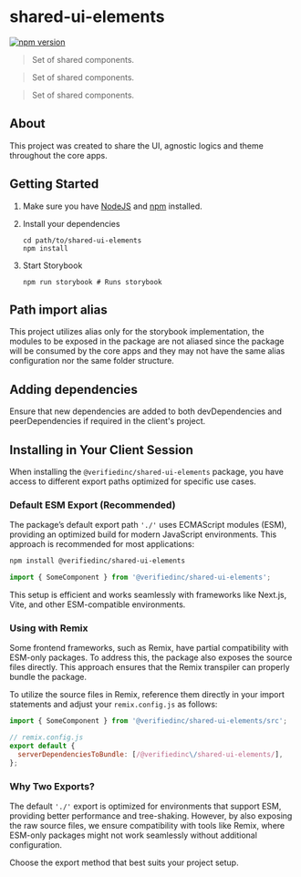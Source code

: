 # shared-ui-elements

[![npm version](https://badge.fury.io/js/%40verifiedinc-public%2Fshared-ui-elements.svg)](https://badge.fury.io/js/%40verifiedinc-public%2Fshared-ui-elements)

> Set of shared components.

> Set of shared components.

> Set of shared components.

## About

This project was created to share the UI, agnostic logics and theme throughout the core apps.

## Getting Started

1. Make sure you have [NodeJS](https://nodejs.org/) and [npm](https://www.npmjs.com/) installed.
2. Install your dependencies

   ```
   cd path/to/shared-ui-elements
   npm install
   ```

3. Start Storybook

   ```
   npm run storybook # Runs storybook
   ```

## Path import alias

This project utilizes alias only for the storybook implementation, the modules to be exposed in the package are not aliased since the package will be consumed by the core apps and they may not have the same alias configuration nor the same folder structure.

## Adding dependencies

Ensure that new dependencies are added to both devDependencies and peerDependencies if required in the client's project.

## Installing in Your Client Session

When installing the `@verifiedinc/shared-ui-elements` package, you have access to different export paths optimized for specific use cases.

### Default ESM Export (Recommended)

The package’s default export path `'./'` uses ECMAScript modules (ESM), providing an optimized build for modern JavaScript environments. This approach is recommended for most applications:

```bash
npm install @verifiedinc/shared-ui-elements
```

```typescript
import { SomeComponent } from '@verifiedinc/shared-ui-elements';
```

This setup is efficient and works seamlessly with frameworks like Next.js, Vite, and other ESM-compatible environments.

### Using with Remix

Some frontend frameworks, such as Remix, have partial compatibility with ESM-only packages. To address this, the package also exposes the source files directly. This approach ensures that the Remix transpiler can properly bundle the package.

To utilize the source files in Remix, reference them directly in your import statements and adjust your `remix.config.js` as follows:

```typescript
import { SomeComponent } from '@verifiedinc/shared-ui-elements/src';
```

```js
// remix.config.js
export default {
  serverDependenciesToBundle: [/@verifiedinc\/shared-ui-elements/],
};
```

### Why Two Exports?

The default `'./'` export is optimized for environments that support ESM, providing better performance and tree-shaking. However, by also exposing the raw source files, we ensure compatibility with tools like Remix, where ESM-only packages might not work seamlessly without additional configuration.

Choose the export method that best suits your project setup.
